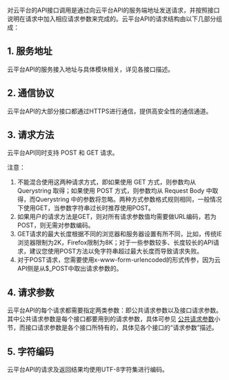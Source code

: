 对云平台的API接口调用是通过向云平台API的服务端地址发送请求，并按照接口说明在请求中加入相应请求参数来完成的。云平台API的请求结构由以下几部分组成：

## 1. 服务地址
云平台API的服务接入地址与具体模块相关，详见各接口描述。

## 2. 通信协议
云平台API的大部分接口都通过HTTPS进行通信，提供高安全性的通信通道。

## 3. 请求方法
云平台API同时支持 POST 和 GET 请求。

注意：
1. 不能混合使用这两种请求方式，即如果使用 GET 方式，则参数均从 Querystring 取得；如果使用 POST 方式，则参数均从 Request Body 中取得，而Querystring 中的参数将忽略。两种方式参数格式规则相同，一般情况下使用GET，当参数字符串过长时推荐使用POST。
2. 如果用户的请求方法是GET，则对所有请求参数值均需要做URL编码，若为POST，则无需对参数编码。
3. GET请求的最大长度根据不同的浏览器和服务器设置有所不同，比如，传统IE浏览器限制为2K，Firefox限制为8K；对于一些参数较多、长度较长的API请求，建议您使用POST方法以免字符串超过最大长度而导致请求失败。
4. 对于POST请求，您需要使用x-www-form-urlencoded的形式传参，因为云API侧是从$_POST中取出请求参数的。

## 4. 请求参数
云平台API的每个请求都需要指定两类参数：即公共请求参数以及接口请求参数。其中公共请求参数是每个接口都要用到的请求参数，具体可参见 [公共请求参数](/document/product/236/6921)小节，而接口请求参数是各个接口所特有的，具体见各个接口的“请求参数”描述。

## 5. 字符编码
云平台API的请求及返回结果均使用UTF-8字符集进行编码。